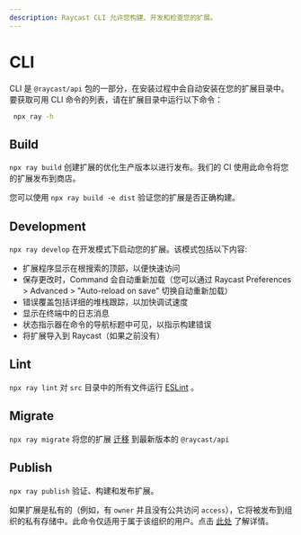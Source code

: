 ```yaml
---
description: Raycast CLI 允许您构建、开发和检查您的扩展。
---
```


# CLI

CLI 是 `@raycast/api` 包的一部分，在安装过程中会自动安装在您的扩展目录中。要获取可用 CLI 命令的列表，请在扩展目录中运行以下命令：

```sh
 npx ray -h
```

## Build

`npx ray build` 创建扩展的优化生产版本以进行发布。我们的 CI 使用此命令将您的扩展发布到商店。

您可以使用 `npx ray build -e dist` 验证您的扩展是否正确构建。

## Development

`npx ray develop` 在开发模式下启动您的扩展。该模式包括以下内容:

* 扩展程序显示在根搜索的顶部，以便快速访问
* 保存更改时，Command 会自动重新加载（您可以通过 Raycast Preferences > Advanced > "Auto-reload on save" 切换自动重新加载）
* 错误覆盖包括详细的堆栈跟踪，以加快调试速度
* 显示在终端中的日志消息
* 状态指示器在命令的导航标题中可见，以指示构建错误
* 将扩展导入到 Raycast（如果之前没有）

## Lint

`npx ray lint` 对 `src` 目录中的所有文件运行  [ESLint](http://eslint.org) 。

## Migrate

`npx ray migrate` 将您的扩展 [迁移](../../qian-yi.md) 到最新版本的  `@raycast/api`

## Publish

`npx ray publish` 验证、构建和发布扩展。

如果扩展是私有的（例如，有 `owner` 并且没有公共访问 `access`），它将被发布到组织的私有存储中。此命令仅适用于属于该组织的用户。点击 [此处](../../tuan-dui/getting-started.md) 了解详情。
